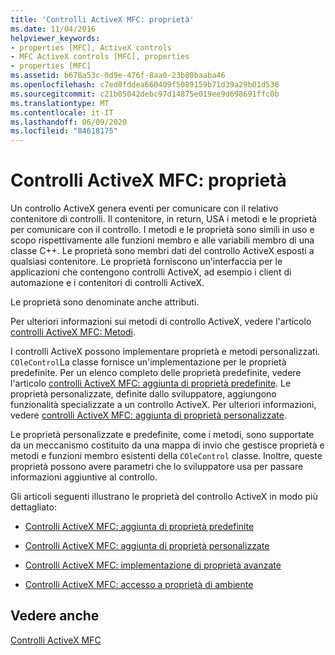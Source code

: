 ```yaml
---
title: 'Controlli ActiveX MFC: proprietà'
ms.date: 11/04/2016
helpviewer_keywords:
- properties [MFC], ActiveX controls
- MFC ActiveX controls [MFC], properties
- properties [MFC]
ms.assetid: b678a53c-0d9e-476f-8aa0-23b80baaba46
ms.openlocfilehash: c7ed0fddea660409f5089159b71d39a29b01d538
ms.sourcegitcommit: c21b05042debc97d14875e019ee9d698691ffc0b
ms.translationtype: MT
ms.contentlocale: it-IT
ms.lasthandoff: 06/09/2020
ms.locfileid: "84618175"
---
```

# <a name="mfc-activex-controls-properties"></a>Controlli ActiveX MFC: proprietà

Un controllo ActiveX genera eventi per comunicare con il relativo contenitore di controlli. Il contenitore, in return, USA i metodi e le proprietà per comunicare con il controllo. I metodi e le proprietà sono simili in uso e scopo rispettivamente alle funzioni membro e alle variabili membro di una classe C++. Le proprietà sono membri dati del controllo ActiveX esposti a qualsiasi contenitore. Le proprietà forniscono un'interfaccia per le applicazioni che contengono controlli ActiveX, ad esempio i client di automazione e i contenitori di controlli ActiveX.

Le proprietà sono denominate anche attributi.

Per ulteriori informazioni sui metodi di controllo ActiveX, vedere l'articolo [controlli ActiveX MFC: Metodi](mfc-activex-controls-methods.md).

I controlli ActiveX possono implementare proprietà e metodi personalizzati. `COleControl`La classe fornisce un'implementazione per le proprietà predefinite. Per un elenco completo delle proprietà predefinite, vedere l'articolo [controlli ActiveX MFC: aggiunta di proprietà predefinite](mfc-activex-controls-adding-stock-properties.md). Le proprietà personalizzate, definite dallo sviluppatore, aggiungono funzionalità specializzate a un controllo ActiveX. Per ulteriori informazioni, vedere [controlli ActiveX MFC: aggiunta di proprietà personalizzate](mfc-activex-controls-adding-custom-properties.md).

Le proprietà personalizzate e predefinite, come i metodi, sono supportate da un meccanismo costituito da una mappa di invio che gestisce proprietà e metodi e funzioni membro esistenti della `COleControl` classe. Inoltre, queste proprietà possono avere parametri che lo sviluppatore usa per passare informazioni aggiuntive al controllo.

Gli articoli seguenti illustrano le proprietà del controllo ActiveX in modo più dettagliato:

- [Controlli ActiveX MFC: aggiunta di proprietà predefinite](mfc-activex-controls-adding-stock-properties.md)

- [Controlli ActiveX MFC: aggiunta di proprietà personalizzate](mfc-activex-controls-adding-custom-properties.md)

- [Controlli ActiveX MFC: implementazione di proprietà avanzate](mfc-activex-controls-advanced-property-implementation.md)

- [Controlli ActiveX MFC: accesso a proprietà di ambiente](mfc-activex-controls-accessing-ambient-properties.md)

## <a name="see-also"></a>Vedere anche

[Controlli ActiveX MFC](mfc-activex-controls.md)
